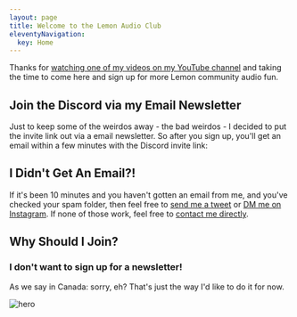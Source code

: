 ```yaml
---
layout: page
title: Welcome to the Lemon Audio Club
eleventyNavigation:
  key: Home
---
```


<!-- MailerLite Universal -->
<script>
(function(m,a,i,l,e,r){ m['MailerLiteObject']=e;function f(){
var c={ a:arguments,q:[]};var r=this.push(c);return "number"!=typeof r?r:f.bind(c.q);}
f.q=f.q||[];m[e]=m[e]||f.bind(f.q);m[e].q=m[e].q||f.q;r=a.createElement(i);
var _=a.getElementsByTagName(i)[0];r.async=1;r.src=l+'?v'+(~~(new Date().getTime()/1000000));
_.parentNode.insertBefore(r,_);})(window, document, 'script', 'https://static.mailerlite.com/js/universal.js', 'ml');

var ml_account = ml('accounts', '1545056', 'q3m1v7y4h5', 'load');
</script>
<!-- End MailerLite Universal -->

<p class="leading-relaxed text-lg mb-4">Thanks for <a href="https://www.youtube.com/c/lemonproductionsca">watching one of my videos on my YouTube channel</a> and taking the time to come here and sign up for more Lemon community audio fun.</p>

<section class="text-gray-700 body-font">
  <div class="container py-2 mx-auto flex flex-col">
    <div class="lg:w-4/6 mx-auto">
      <div class="flex flex-col sm:flex-row mt-10">
        <div class="sm:w-1/3 text-center sm:pr-8 sm:py-8">
          <div class="flex flex-col items-center text-center justify-center">
            <h2>Join the Discord via my Email Newsletter</h2>
            <div class="w-12 h-1 bg-yellow-500 rounded mt-2 mb-4"></div>
            <p class="text-base text-gray-600">Just to keep some of the weirdos away - the bad weirdos - I decided to put the invite link out via a email newsletter. So after you sign up, you'll get an email within a few minutes with the Discord invite link:</p>
          </div>
        </div>
        <div class="sm:w-2/3 sm:pl-8 sm:py-8 sm:border-l border-gray-300 sm:border-t-0 border-t mt-4 pt-4 sm:mt-0 text-center sm:text-left">
          <p class="leading-relaxed text-lg mb-4"><div class="ml-form-embed"
  data-account="1545056:q3m1v7y4h5"
  data-form="2712248:u2m2i7">
</div></p>          
        </div>
      </div>
    </div>
  </div>
</section>


<h2>I Didn't Get An Email?!</h2>

<p class="leading-relaxed text-lg mb-4">If it's been 10 minutes and you haven't gotten an email from me, and you've checked your spam folder, then feel free to <a href="https://twitter.com/ichris">send me a tweet</a> or <a href="https://www.instagram.com/lemonproductionsca/">DM me on Instagram</a>. If none of those work, feel free to <a href="https://www.lemonproductions.ca/contact/">contact me directly</a>.

<h2>Why Should I Join?</h2>




<h3>I don't want to sign up for a newsletter!</h3>

<p class="leading-relaxed text-lg mb-4">As we say in Canada: sorry, eh? That's just the way I'd like to do it for now.</p>

<img class="xl:w-5xl lg:w-3xl md:w-2xl w-1xl block mx-auto mb-10 object-cover object-center rounded" alt="hero" src="/media/Edge Walk down the stairs.gif" alt="Man with suitcases walking away">


